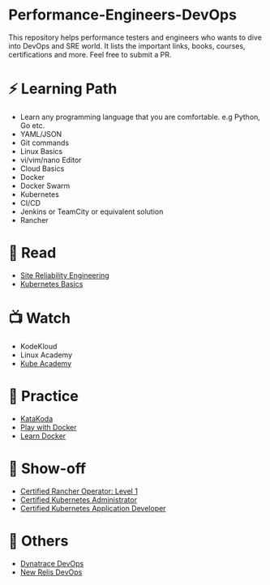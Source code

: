 # Performance-Engineers-DevOps

This repository helps performance testers and engineers who wants to dive into DevOps and SRE world. It lists the important links, books, courses, certifications and more. Feel free to submit a PR.

# ⚡ Learning Path 

* Learn any programming language that you are comfortable. e.g Python, Go etc.
* YAML/JSON
* Git commands
* Linux Basics
* vi/vim/nano Editor
* Cloud Basics
* Docker
* Docker Swarm
* Kubernetes
* CI/CD
* Jenkins or TeamCity or equivalent solution
* Rancher

# 📖 Read 

* [Site Reliability Engineering](https://landing.google.com/sre/)
* [Kubernetes Basics](https://kubernetes.io/docs/tutorials/kubernetes-basics/)

# 📺 Watch 

* KodeKloud
* Linux Academy
* [Kube Academy](https://kube.academy/)

# 🏑 Practice 

* [KataKoda](https://www.katacoda.com/)
* [Play with Docker](https://labs.play-with-docker.com/)
* [Learn Docker](https://learndocker.online/)

# 🎉 Show-off 

* [Certified Rancher Operator: Level 1](https://academy.rancher.com/courses/course-v1:RANCHER+K101+2019/about)
* [Certified Kubernetes Administrator](https://training.linuxfoundation.org/certification/certified-kubernetes-administrator-cka/)
* [Certified Kubernetes Application Developer](https://training.linuxfoundation.org/certification/certified-kubernetes-application-developer-ckad/)

# 📌 Others 

* [Dynatrace DevOps](https://www.dynatrace.com/resources/ebooks/what-is-devops-and-release-management/)
* [New Relis DevOps](https://newrelic.com/devops/)
